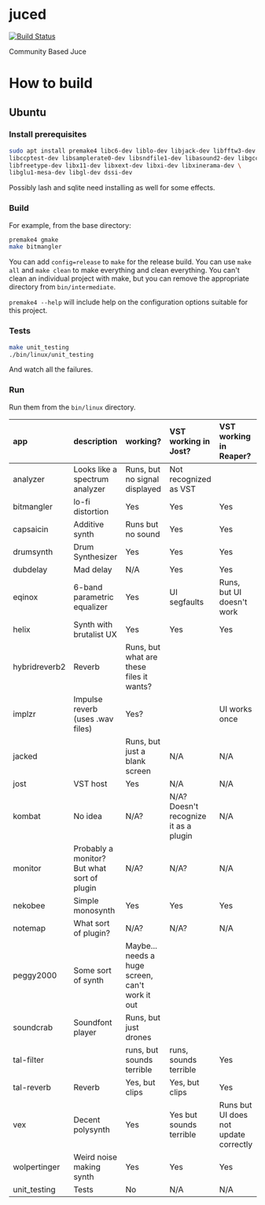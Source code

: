 juced
=====

[![Build Status](https://travis-ci.org/kunitoki/juced.svg)](https://travis-ci.org/kunitoki/juced)

Community Based Juce

How to build
============

## Ubuntu ##

### Install prerequisites ###

```sh
sudo apt install premake4 libc6-dev liblo-dev libjack-dev libfftw3-dev \
libccptest-dev libsamplerate0-dev libsndfile1-dev libasound2-dev libgcc-9-dev \
libfreetype-dev libx11-dev libxext-dev libxi-dev libxinerama-dev \
libglu1-mesa-dev libgl-dev dssi-dev
```

Possibly lash and sqlite need installing as well for some effects.

### Build ###

For example, from the base directory:

```sh
premake4 gmake
make bitmangler
```

You can add `config=release` to `make` for the release build. You can use
`make all` and `make clean` to make everything and clean everything.
You can't clean an individual project with make, but you can remove the
appropriate directory from `bin/intermediate`.

`premake4 --help` will include help on the configuration options suitable for
this project.

### Tests ###

```sh
make unit_testing
./bin/linux/unit_testing
```

And watch all the failures.

### Run ###

Run them from the `bin/linux` directory.

| app | description | working? | VST working in Jost? | VST working in Reaper? |
| :-- | :-- | :-- | :-- | :-- |
| analyzer | Looks like a spectrum analyzer | Runs, but no signal displayed | Not recognized as VST | |
| bitmangler | lo-fi distortion | Yes | Yes | Yes |
| capsaicin | Additive synth | Runs but no sound | Yes | Yes |
| drumsynth | Drum Synthesizer | Yes | Yes | Yes |
| dubdelay | Mad delay | N/A | Yes | Yes |
| eqinox | 6-band parametric equalizer | Yes | UI segfaults | Runs, but UI doesn't work |
| helix | Synth with brutalist UX | Yes | Yes | Yes |
| hybridreverb2 | Reverb | Runs, but what are these files it wants? | | |
| implzr | Impulse reverb (uses .wav files) | Yes? | | UI works once |
| jacked | | Runs, but just a blank screen | N/A | N/A |
| jost | VST host | Yes | N/A | N/A |
| kombat | No idea | N/A? | N/A? Doesn't recognize it as a plugin | N/A |
| monitor | Probably a monitor? But what sort of plugin | N/A? | N/A? | N/A |
| nekobee | Simple monosynth | Yes | Yes | Yes |
| notemap | What sort of plugin? | N/A? | N/A? | N/A |
| peggy2000 | Some sort of synth | Maybe... needs a huge screen, can't work it out | | |
| soundcrab | Soundfont player | Runs, but just drones | | |
| tal-filter | | runs, but sounds terrible | runs, sounds terrible | Yes |
| tal-reverb | Reverb | Yes, but clips | Yes, but clips | Yes |
| vex | Decent polysynth | Yes | Yes but sounds terrible | Runs but UI does not update correctly |
| wolpertinger | Weird noise making synth | Yes | Yes | Yes |
| unit_testing | Tests | No | N/A | N/A |
